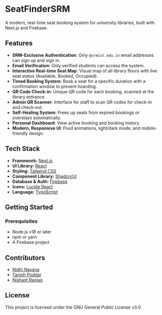 # SeatFinderSRM

A modern, real-time seat booking system for university libraries, built with Next.js and Firebase.

## Features

- **SRM-Exclusive Authentication**: Only `@srmist.edu.in` email addresses can sign up and sign in.
- **Email Verification**: Only verified students can access the system.
- **Interactive Real-time Seat Map**: Visual map of all library floors with live seat status (Available, Booked, Occupied).
- **Timed Booking System**: Book a seat for a specific duration with a confirmation window to prevent hoarding.
- **QR Code Check-in**: Unique QR code for each booking, scanned at the library entrance.
- **Admin QR Scanner**: Interface for staff to scan QR codes for check-in and check-out.
- **Self-Healing System**: Frees up seats from expired bookings or overstays automatically.
- **Personal Dashboard**: View active booking and booking history.
- **Modern, Responsive UI**: Fluid animations, light/dark mode, and mobile-friendly design.

## Tech Stack

- **Framework:** [Next.js](https://nextjs.org/)
- **UI Library:** [React](https://reactjs.org/)
- **Styling:** [Tailwind CSS](https://tailwindcss.com/)
- **Component Library:** [Shadcn/UI](https://ui.shadcn.com/)
- **Database & Auth:** [Firebase](https://firebase.google.com/)
- **Icons:** [Lucide React](https://lucide.dev/)
- **Language:** [TypeScript](https://www.typescriptlang.org/)

## Getting Started

### Prerequisites
- Node.js v18 or later
- npm or yarn
- A Firebase project

## Contributors

- [Nidhi Nayana](https://github.com/nidhi-nayana)
- [Tanish Poddar](https://github.com/tanishpoddar)
- [Nishant Ranjan](https://github.com/nishant-codess)

## License

This project is licensed under the GNU General Public License v3.0.

